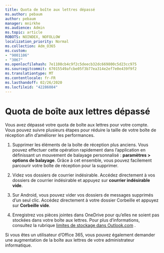 ```yaml
---
title: Quota de boîte aux lettres dépassé
ms.author: pebaum
author: pebaum
manager: mnirkhe
ms.audience: Admin
ms.topic: article
ROBOTS: NOINDEX, NOFOLLOW
localization_priority: Normal
ms.collection: Adm_O365
ms.custom:
- "9001106"
- "3067"
ms.openlocfilehash: 7e1108cb4c9f2c5deecb32dc669800c5d23cc975
ms.sourcegitcommit: 67015549afcbe05f3b77ea314e2ef7e0e439f9f2
ms.translationtype: MT
ms.contentlocale: fr-FR
ms.lasthandoff: 02/26/2020
ms.locfileid: "42286084"
---
```

# <a name="mailbox-quota-exceeded"></a>Quota de boîte aux lettres dépassé

Vous avez dépassé votre quota de boîte aux lettres pour votre compte. Vous pouvez suivre plusieurs étapes pour réduire la taille de votre boîte de réception afin d’améliorer les performances.

1. Supprimer les éléments de la boîte de réception plus anciens. Vous pouvez effectuer cette opération rapidement dans l’application en définissant un mouvement de balayage personnalisé : **paramètres > options de balayage**. Grâce à cet ensemble, vous pouvez facilement parcourir votre boîte de réception pour la supprimer.

2. Videz vos dossiers de courrier indésirable. Accédez directement à vos dossiers de courrier indésirable et appuyez sur **courrier indésirable vide**.

3. Sur Android, vous pouvez vider vos dossiers de messages supprimés d’un seul clic. Accédez directement à votre dossier Corbeille et appuyez sur **Corbeille vide**. 

4. Enregistrez vos pièces jointes dans OneDrive pour qu’elles ne soient pas stockées dans votre boîte aux lettres. Pour plus d’informations, consultez la rubrique [limites de stockage dans Outlook.com](https://support.office.com/article/storage-limits-in-outlook-com-7ac99134-69e5-4619-ac0b-2d313bba5e9e) . 

Si vous êtes un utilisateur d’Office 365, vous pouvez également demander une augmentation de la boîte aux lettres de votre administrateur informatique.